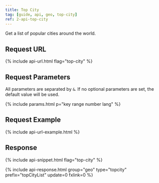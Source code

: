 ```yaml
---
title: Top City
tag: [guide, api, geo, top-city]
ref: 2-api-top-city
---
```


Get a list of popular cities around the world.

## Request URL

{% include api-url.html flag="top-city" %}

## Request Parameters

All parameters are separated by `&`. If no optional parameters are set, the default value will be used.

{% include params.html p="key range number lang" %}

## Request Example

{% include api-url-example.html %}

## Response

{% include api-snippet.html flag="top-city" %}

{% include api-response.html group="geo" type="topcity"  prefix="topCityList" update=0 fxlink=0 %}
